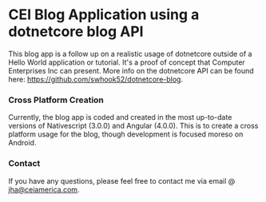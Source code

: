 # CEI Blog Application using a dotnetcore blog API

This blog app is a follow up on a realistic usage of dotnetcore outside of a Hello World application or tutorial. It's a proof of concept that Computer Enterprises Inc can present. More info on the dotnetcore API can be found here: https://github.com/swhook52/dotnetcore-blog.

### Cross Platform Creation

Currently, the blog app is coded and created in the most up-to-date versions of Nativescript (3.0.0) and Angular (4.0.0). This is to create a cross platform usage for the blog, though development is focused moreso on Android. 

### Contact

If you have any questions, please feel free to contact me via email @ jha@ceiamerica.com.
